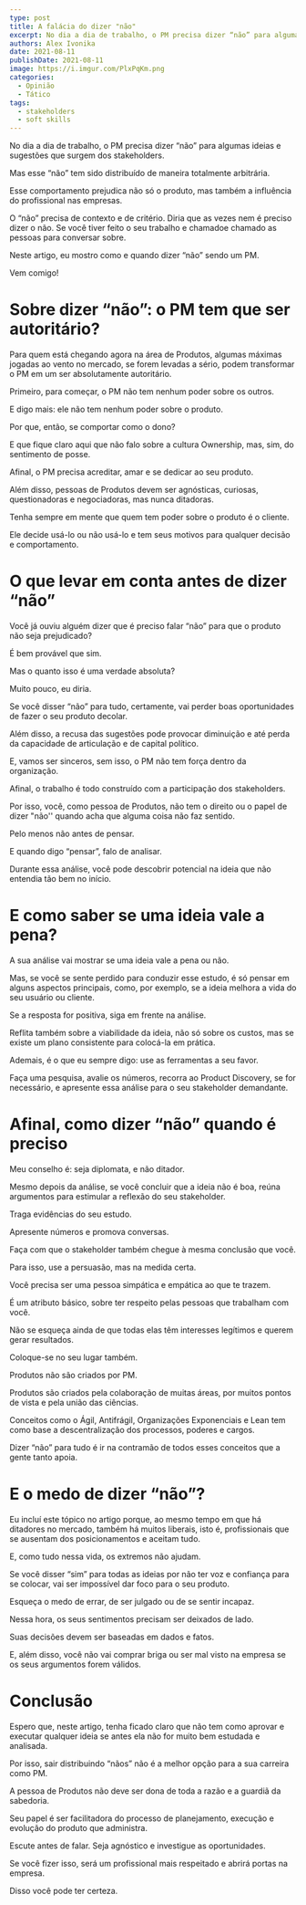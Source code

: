 ```yaml
---
type: post
title: A falácia do dizer "não"
excerpt: No dia a dia de trabalho, o PM precisa dizer “não” para algumas ideias e sugestões que surgem dos stakeholders
authors: Alex Ivonika
date: 2021-08-11
publishDate: 2021-08-11
image: https://i.imgur.com/PlxPqKm.png
categories:
  - Opinião
  - Tático
tags:
  - stakeholders
  - soft skills
---
```


No dia a dia de trabalho, o PM precisa dizer “não” para algumas ideias e sugestões que surgem dos stakeholders.

Mas esse “não” tem sido distribuído de maneira totalmente arbitrária.

Esse comportamento prejudica não só o produto, mas também a influência do profissional nas empresas.

O “não” precisa de contexto e de critério. Diria que as vezes nem é preciso dizer o não. Se você tiver feito o seu trabalho e chamadoe chamado as pessoas para conversar sobre.

Neste artigo, eu mostro como e quando dizer “não” sendo um PM.

Vem comigo!

# Sobre dizer “não”: o PM tem que ser autoritário?

Para quem está chegando agora na área de Produtos, algumas máximas jogadas ao vento no mercado, se forem levadas a sério, podem transformar o PM em um ser absolutamente autoritário.

Primeiro, para começar, o PM não tem nenhum poder sobre os outros.

E digo mais: ele não tem nenhum poder sobre o produto.

Por que, então, se comportar como o dono?

E que fique claro aqui que não falo sobre a cultura Ownership, mas, sim, do sentimento de posse.

Afinal, o PM precisa acreditar, amar e se dedicar ao seu produto.

Além disso, pessoas de Produtos devem ser agnósticas, curiosas, questionadoras e negociadoras, mas nunca ditadoras.

Tenha sempre em mente que quem tem poder sobre o produto é o cliente.

Ele decide usá-lo ou não usá-lo e tem seus motivos para qualquer decisão e comportamento.

# O que levar em conta antes de dizer “não”

Você já ouviu alguém dizer que é preciso falar “não” para que o produto não seja prejudicado?

É bem provável que sim.

Mas o quanto isso é uma verdade absoluta? 

Muito pouco, eu diria.

Se você disser “não” para tudo, certamente, vai perder boas oportunidades de fazer o seu produto decolar.

Além disso, a recusa das sugestões pode provocar diminuição e até perda da capacidade de articulação e de capital político.

E, vamos ser sinceros, sem isso, o PM não tem força dentro da organização.

Afinal, o trabalho é todo construído com a participação dos stakeholders.

Por isso, você, como pessoa de Produtos, não tem o direito ou o papel de dizer "não'' quando acha que alguma coisa não faz sentido. 

Pelo menos não antes de pensar.

E quando digo “pensar”, falo de analisar.

Durante essa análise, você pode descobrir potencial na ideia que não entendia tão bem no início.

# E como saber se uma ideia vale a pena?

A sua análise vai mostrar se uma ideia vale a pena ou não.

Mas, se você se sente perdido para conduzir esse estudo, é só pensar em alguns aspectos principais, como, por exemplo, se a ideia melhora a vida do seu usuário ou cliente.

Se a resposta for positiva, siga em frente na análise.

Reflita também sobre a viabilidade da ideia, não só sobre os custos, mas se existe um plano consistente para colocá-la em prática.

Ademais, é o que eu sempre digo: use as ferramentas a seu favor.

Faça uma pesquisa, avalie os números, recorra ao Product Discovery, se for necessário, e apresente essa análise para o seu stakeholder demandante. 

# Afinal, como dizer “não” quando é preciso 

Meu conselho é: seja diplomata, e não ditador.

Mesmo depois da análise, se você concluir que a ideia não é boa, reúna argumentos para estimular a reflexão do seu stakeholder.

Traga evidências do seu estudo. 

Apresente números e promova conversas. 

Faça com que o stakeholder também chegue à mesma conclusão que você.

Para isso, use a persuasão, mas na medida certa. 

Você precisa ser uma pessoa simpática e empática ao que te trazem. 

É um atributo básico, sobre ter respeito pelas pessoas que trabalham com você. 

Não se esqueça ainda de que todas elas têm interesses legítimos e querem gerar resultados. 

Coloque-se no seu lugar também.

Produtos não são criados por PM. 

Produtos são criados pela colaboração de muitas áreas, por muitos pontos de vista e pela união das ciências.

Conceitos como o Ágil, Antifrágil, Organizações Exponenciais e Lean tem como base a descentralização dos processos, poderes e cargos. 

Dizer “não” para tudo é ir na contramão de todos esses conceitos que a gente tanto apoia.

# E o medo de dizer “não”?

Eu incluí este tópico no artigo porque, ao mesmo tempo em que há ditadores no mercado, também há muitos liberais, isto é, profissionais que se ausentam dos posicionamentos e aceitam tudo.

E, como tudo nessa vida, os extremos não ajudam.

Se você disser “sim” para todas as ideias por não ter voz e confiança para se colocar, vai ser impossível dar foco para o seu produto.

Esqueça o medo de errar, de ser julgado ou de se sentir incapaz.

Nessa hora, os seus sentimentos precisam ser deixados de lado.

Suas decisões devem ser baseadas em dados e fatos.

E, além disso, você não vai comprar briga ou ser mal visto na empresa se os seus argumentos forem válidos.

# Conclusão

Espero que, neste artigo, tenha ficado claro que não tem como aprovar e executar qualquer ideia se antes ela não for muito bem estudada e analisada. 

Por isso, sair distribuindo “nãos” não é a melhor opção para a sua carreira como PM.

A pessoa de Produtos não deve ser dona de toda a razão e a guardiã da sabedoria.

Seu papel é ser facilitadora do processo de planejamento, execução e evolução do produto que administra.

Escute antes de falar. Seja agnóstico e investigue as oportunidades. 

Se você fizer isso, será um profissional mais respeitado e abrirá portas na empresa. 

Disso você pode ter certeza.